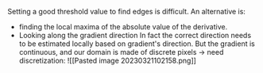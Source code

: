 Setting a good threshold value to find edges is difficult. An alternative is: 
- finding the local maxima of the absolute value of the derivative.
- Looking along the gradient direction
In fact the correct direction needs to be estimated locally based on gradient's direction.
But the gradient is continuous, and our domain is made of discrete pixels -> need discretization:
![[Pasted image 20230321102158.png]]
